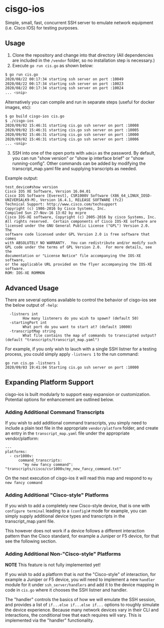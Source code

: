 # cisgo-ios
Simple, small, fast, concurrent SSH server to emulate network equipment (i.e. Cisco IOS) for testing purposes.

## Usage

1. Clone the repository and change into that directory (All dependencies are included in the `/vendor` folder, so no installation step is necessary.)
2. Execute `go run cis.go` as shown below:

```bash
$ go run cis.go 
2020/08/22 00:17:34 starting ssh server on port :10049
2020/08/22 00:17:34 starting ssh server on port :10023
2020/08/22 00:17:34 starting ssh server on port :10024
... <snip>
```

Alternatively you can compile and run in separate steps (useful for docker images, etc):

```bash
$ go build cisgo-ios cis.go
$ ./cisgo-ios
2020/09/02 15:46:31 starting cis.go ssh server on port :10008
2020/09/02 15:46:31 starting cis.go ssh server on port :10005
2020/09/02 15:46:31 starting cis.go ssh server on port :10000
2020/09/02 15:46:31 starting cis.go ssh server on port :10006
... <snip>
```

3. SSH into one of the open ports with `admin` as the password. By default, you can run "show version"
 or "show ip interface brief" or "show running-config". Other commands can be added by modifying the
 transcript_map.yaml file and supplying transcripts as needed.

Example output:

```
test_device#show version
Cisco IOS XE Software, Version 16.04.01
Cisco IOS Software [Everest], CSR1000V Software (X86_64_LINUX_IOSD-UNIVERSALK9-M), Version 16.4.1, RELEASE SOFTWARE (fc2)
Technical Support: http://www.cisco.com/techsupport
Copyright (c) 1986-2016 by Cisco Systems, Inc.
Compiled Sun 27-Nov-16 13:02 by mcpre
Cisco IOS-XE software, Copyright (c) 2005-2016 by cisco Systems, Inc.
All rights reserved.  Certain components of Cisco IOS-XE software are
licensed under the GNU General Public License ("GPL") Version 2.0.  The
software code licensed under GPL Version 2.0 is free software that comes
with ABSOLUTELY NO WARRANTY.  You can redistribute and/or modify such
GPL code under the terms of GPL Version 2.0.  For more details, see the
documentation or "License Notice" file accompanying the IOS-XE software,
or the applicable URL provided on the flyer accompanying the IOS-XE
software.
ROM: IOS-XE ROMMON
```

## Advanced Usage

There are several options available to control the behavior
 of cisgo-ios see the below output of `-help`:

```
  -listners int
    	How many listeners do you wish to spawn? (default 50)
  -startingPort int
    	What port do you want to start at? (default 10000)
  -transcriptMap string
    	What file contains the map of commands to transcipted output? (default "transcripts/transcript_map.yaml")
```

For example, if you only wish to lauch with a single SSH listner for a testing process,
 you could simply apply `-listners 1` to the run command:

```
go run cis.go -listners 1
2020/09/03 19:41:04 Starting cis.go ssh server on port :10000
```

## Expanding Platform Support

cisgo-ios is built modularly to support easy expansion or customization. Potential options for enhancement are outlined below.

### Adding Additional Command Transcripts

If you wish to add additional command transcripts, you simply need to include a plain text file in the appropriate
 `vendor/platform` folder, and create an entry in the `transcript_map.yaml` file under the appropriate vendor/platform:

```
---
platforms:
  - csr1000v:
      command_transcripts:
        "my new fancy command": "transcripts/cisco/csr1000v/my_new_fancy_command.txt"
```

On the next execution of cisgo-ios it will read this map and respond to `my new fancy command`

### Adding Additional "Cisco-style" Platforms

If you wish to add a completely new Cisco-style device, that is one with `configure terminal`
 leading to a `(config)#` mode for example, you can simply supply additional device types and transcripts
 in the transcript_map.yaml file.

This however does not work if a device follows a different interaction pattern than the Cisco standard,
 for example a Juniper or F5 device, for that see the following section.

### Adding Additional Non-"Cisco-style" Platforms

**NOTE** This feature is not fully implemented yet!

If you wish to add a platform that is _not_ the "Cisco-style" of interaction, for example a Juniper or F5 device,
 you will need to implement a new `handler` module for it under `ssh_server/handlers` and add it to the 
 device mapping in code in `cis.go` where it chooses the SSH listner and handler.

The "handler" controls the basics of how we will emulate the SSH session, and provides a list of
 `if...else if...else if...` options to roughly simulate the device experience. Because many network
  devices vary in their CLI and interactions, the conditional tree that each requires will vary.
  This is implemented via the "handler" functionality.
